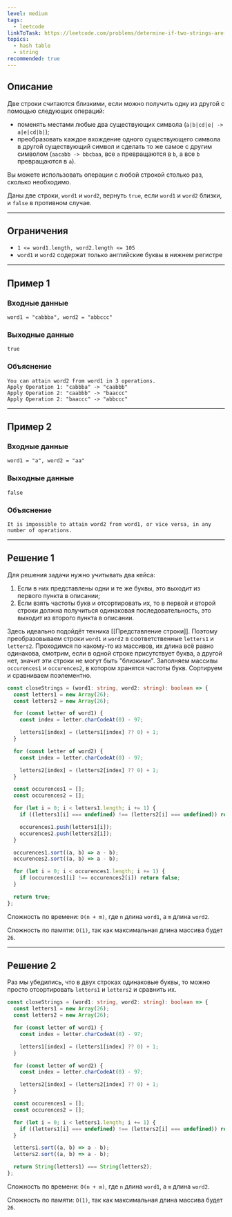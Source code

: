 ```yaml
---
level: medium
tags:
  - leetcode
linkToTask: https://leetcode.com/problems/determine-if-two-strings-are-close/description/?envType=study-plan-v2&envId=leetcode-75
topics:
  - hash table
  - string
recommended: true
---
```

## Описание

Две строки считаются близкими, если можно получить одну из другой с помощью следующих операций:

- поменять местами любые два существующих символа (`a|b|cd|e| -> a|e|cd|b|`);
- преобразовать каждое вхождение одного существующего символа в другой существующий символ и сделать то же самое с другим символом (`aacabb -> bbcbaa`, все `a` превращаются в `b`, а все `b` превращаются в `a`).

Вы можете использовать операции с любой строкой столько раз, сколько необходимо.

Даны две строки, `word1` и `word2`, вернуть `true`, если `word1` и `word2` близки, и `false` в противном случае.

---
## Ограничения

- `1 <= word1.length, word2.length <= 105`
- `word1` и `word2` содержат только английские буквы в нижнем регистре

---
## Пример 1

### Входные данные

```
word1 = "cabbba", word2 = "abbccc"
```
### Выходные данные

```
true
```
### Объяснение

```
You can attain word2 from word1 in 3 operations.
Apply Operation 1: "cabbba" -> "caabbb"
Apply Operation 2: "caabbb" -> "baaccc"
Apply Operation 2: "baaccc" -> "abbccc"
```

---
## Пример 2

### Входные данные

```
word1 = "a", word2 = "aa"
```
### Выходные данные

```
false
```
### Объяснение

```
It is impossible to attain word2 from word1, or vice versa, in any number of operations.
```

---
## Решение 1

Для решения задачи нужно учитывать два кейса:

1. Если в них представлены одни и те же буквы, это выходит из первого пункта в описании;
2. Если взять частоты букв и отсортировать их, то в первой и второй строки должна получиться одинаковая последовательность, это выходит из второго пункта в описании.

Здесь идеально подойдёт техника [[Представление строки]]. Поэтому преобразовываем строки `word1` и `word2` в соответственные `letters1` и `letters2`. Проходимся по какому-то из массивов, их длина всё равно одинакова, смотрим, если в одной строке присутствует буква, а другой нет, значит эти строки не могут быть "близкими". Заполняем массивы `occurences1` и `occurences2`, в котором хранятся частоты букв. Сортируем и сравниваем поэлементно.

```typescript
const closeStrings = (word1: string, word2: string): boolean => {
  const letters1 = new Array(26);
  const letters2 = new Array(26);

  for (const letter of word1) {
    const index = letter.charCodeAt(0) - 97;

    letters1[index] = (letters1[index] ?? 0) + 1;
  }

  for (const letter of word2) {
    const index = letter.charCodeAt(0) - 97;

    letters2[index] = (letters2[index] ?? 0) + 1;
  }

  const occurences1 = [];
  const occurences2 = [];

  for (let i = 0; i < letters1.length; i += 1) {
    if ((letters1[i] === undefined) !== (letters2[i] === undefined)) return false;

    occurences1.push(letters1[i]);
    occurences2.push(letters2[i]);
  }

  occurences1.sort((a, b) => a - b);
  occurences2.sort((a, b) => a - b);

  for (let i = 0; i < occurences1.length; i += 1) {
    if (occurences1[i] !== occurences2[i]) return false;
  }

  return true;
};
```

Сложность по времени: `O(n + m)`, где `n` длина `word1`, а `m` длина `word2`.

Сложность по памяти: `O(1)`, так как максимальная длина массива будет `26`.

---
## Решение 2

Раз мы убедились, что в двух строках одинаковые буквы, то можно просто отсортировать `letters1` и `letters2` и сравнить их.

```typescript
const closeStrings = (word1: string, word2: string): boolean => {
  const letters1 = new Array(26);
  const letters2 = new Array(26);

  for (const letter of word1) {
    const index = letter.charCodeAt(0) - 97;

    letters1[index] = (letters1[index] ?? 0) + 1;
  }

  for (const letter of word2) {
    const index = letter.charCodeAt(0) - 97;

    letters2[index] = (letters2[index] ?? 0) + 1;
  }

  const occurences1 = [];
  const occurences2 = [];

  for (let i = 0; i < letters1.length; i += 1) {
    if ((letters1[i] === undefined) !== (letters2[i] === undefined)) return false;
  }

  letters1.sort((a, b) => a - b);
  letters2.sort((a, b) => a - b);

  return String(letters1) === String(letters2);
};
```

Сложность по времени: `O(n + m)`, где `n` длина `word1`, а `m` длина `word2`.

Сложность по памяти: `O(1)`, так как максимальная длина массива будет `26`.
